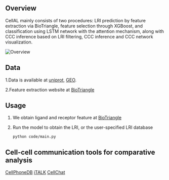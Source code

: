 ## Overview

CellAL mainly consists of two procedures: LRI prediction by feature extraction via BioTriangle, feature selection through XGBoost, and classification using LSTM network with the attention mechanism, along with CCC inference based on LRI filtering, CCC inference and CCC network visualization.

![Overview](C:\Users\14177\Desktop\Overview.png)

## Data

1.Data is available at [uniprot](https://www.uniprot.org/), [GEO](https://www.ncbi.nlm.nih.gov/geo/).

2.Feature extraction website at [BioTriangle](http://biotriangle.scbdd.com/)

## Usage



1. We obtain ligand and receptor feature at [BioTriangle](http://biotriangle.scbdd.com/)

2. Run the model to obtain the LRI, or the user-specified LRI database

   ```
   python code/main.py
   ```

## Cell-cell communication tools for comparative analysis



[CellPhoneDB](https://github.com/Teichlab/cellphonedb)  [iTALK](https://github.com/Coolgenome/iTALK)   [CellChat](https://github.com/sqjin/CellChat) 
